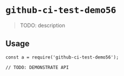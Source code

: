 
# `github-ci-test-demo56`

> TODO: description

## Usage

```
const a = require('github-ci-test-demo56');

// TODO: DEMONSTRATE API
```

